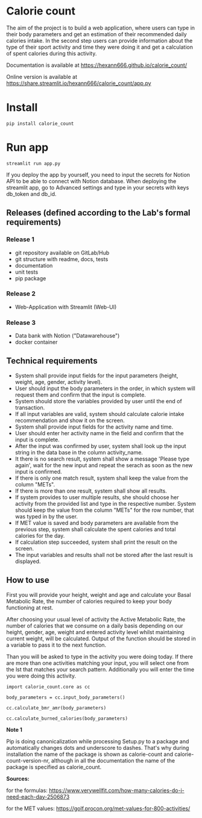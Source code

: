 # Calorie count



The aim of the project is to build a web application, where users can type in their body parameters and get an estimation of their recommended daily calories intake. In the second step users can provide information about the type of their sport activity and time they were doing it and get a calculation of spent calories during this activity.

Documentation is available at https://hexann666.github.io/calorie_count/

Online version is available at https://share.streamlit.io/hexann666/calorie_count/app.py

# Install

`pip install calorie_count`

# Run app

`streamlit run app.py`

If you deploy the app by yourself, you need to input the secrets for Notion API to be able to connect with Notion database. When deploying the streamlit app, go to Advanced settings and type in your secrets with keys db_token and db_id.

## Releases (defined according to the Lab's formal requirements)

### Release 1

- git repository available on GitLab/Hub
- git structure with readme, docs, tests
- documentation
- unit tests
- pip package

### Release 2

- Web-Application with Streamlit (Web-UI)

### Release 3

- Data bank with Notion ("Datawarehouse") 
- docker container

## Technical requirements

- System shall provide input fields for the input parameters (height, weight, age, gender, activity level).
- User should input the body parameters in the order, in which system will request them and confirm that the input is complete.
- System should store the variables provided by user until the end of transaction.
- If all input variables are valid, system should calculate calorie intake recommendation and show it on the screen.
- System shall provide input fields for the activity name and time.
- User should enter her activity name in the field and confirm that the input is complete.
- After the input was confirmed by user, system shall look up the input string in the data base in the column activity_name.
- It there is no search result, system shall show a message 'Please type again', wait for the new input and repeat the serach as soon as the new input is confirmed.
- If there is only one match result, system shall keep the value from the column "METs".
- If there is more than one result, system shall show all results.
- If system provides to user multiple results, she should choose her activity from the provided list and type in the respective number. System should keep the value from the column "METs" for the row number, that was typed in by the user.
- If MET value is saved and body parameters are available from the previous step, system shall calculate the spent calories and total calories for the day.
- If calculation step succeeded, system shall print the result on the screen.
- The input variables and results shall not be stored after the last result is displayed.

## How to use

First you will provide your height, weight and age and calculate your Basal Metabolic Rate, the number of calories required to keep your body functioning at rest.

After choosing your usual level of activity the Active Metabolic Rate, the number of calories that we consume on a daily basis depending on our height, gender, age, weight and entered activity level whilst maintaining current weight, will be calculated. Output of the function should be stored in a variable to pass it to the next function.

Than you will be asked to type in the activity you were doing today. If there are more than one activities matching your input, you will select one from the lst that matches your search pattern. Additionally you will enter the time you were doing this activity.

`import calorie_count.core as cc`

`body_parameters = cc.input_body_parameters()`

`cc.calculate_bmr_amr(body_parameters)`

`cc.calculate_burned_calories(body_parameters)`

**Note 1**

Pip is doing canonicalization while processing Setup.py to a package and automatically changes dots and underscore to dashes. That's why during installation the name of the package is shown as calorie-count and calorie-count-version-nr, although in all the documentation the name of the package is specified as calorie_count.

**Sources:**

for the formulas:    https://www.verywellfit.com/how-many-calories-do-i-need-each-day-2506873

for the MET values:  https://golf.procon.org/met-values-for-800-activities/
